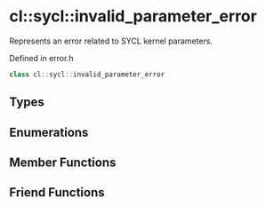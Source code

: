 ---
---
# cl::sycl::invalid_parameter_error

Represents an error related to SYCL kernel parameters. 

Defined in error.h

```cpp
class cl::sycl::invalid_parameter_error
```

## Types

## Enumerations

## Member Functions


## Friend Functions

